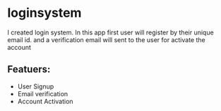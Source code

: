 # loginsystem
I created login system. In this app first user will register by their unique email id. and a verification email will sent to the user for activate the account

## Featuers:
- User Signup
- Email verification
- Account Activation
